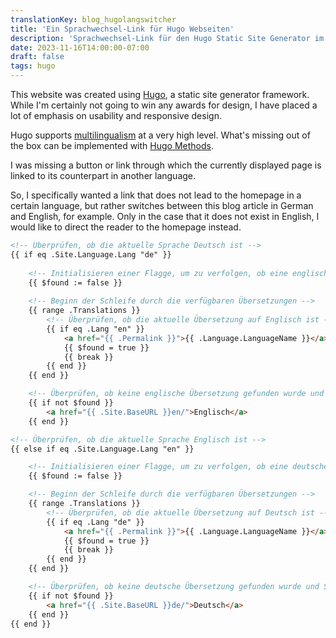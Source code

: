 ```yaml
---
translationKey: blog_hugolangswitcher
title: 'Ein Sprachwechsel-Link für Hugo Webseiten'
description: 'Sprachwechsel-Link für den Hugo Static Site Generator im Multilingual Mode, welcher die aktuelle Seite in anderen Sprachen öffnet'
date: 2023-11-16T14:00:00-07:00
draft: false
tags: hugo
---
```

This website was created using [Hugo](https://gohugo.io/), a static site generator framework. While I'm certainly not going to win any awards for design, I have placed a lot of emphasis on usability and responsive design.

Hugo supports [multilingualism](https://gohugo.io/content-management/multilingual/#menus) at a very high level. What's missing out of the box can be implemented with [Hugo Methods](https://gohugo.io/methods/).

I was missing a button or link through which the currently displayed page is linked to its counterpart in another language.

So, I specifically wanted a link that does not lead to the homepage in a certain language, but rather switches between this blog article in German and English, for example. Only in the case that it does not exist in English, I would like to direct the reader to the homepage instead.

```html
<!-- Überprüfen, ob die aktuelle Sprache Deutsch ist -->
{{ if eq .Site.Language.Lang "de" }}
    
    <!-- Initialisieren einer Flagge, um zu verfolgen, ob eine englische Übersetzung gefunden wurde -->
    {{ $found := false }}
    
    <!-- Beginn der Schleife durch die verfügbaren Übersetzungen -->
    {{ range .Translations }}
        <!-- Überprüfen, ob die aktuelle Übersetzung auf Englisch ist -->
        {{ if eq .Lang "en" }} 
            <a href="{{ .Permalink }}">{{ .Language.LanguageName }}</a> 
            {{ $found = true }} 
            {{ break }} 
        {{ end }} 
    {{ end }}

    <!-- Überprüfen, ob keine englische Übersetzung gefunden wurde und Standardlink erstellen -->
    {{ if not $found }} 
        <a href="{{ .Site.BaseURL }}en/">Englisch</a> 
    {{ end }}

<!-- Überprüfen, ob die aktuelle Sprache Englisch ist -->
{{ else if eq .Site.Language.Lang "en" }}

    <!-- Initialisieren einer Flagge, um zu verfolgen, ob eine deutsche Übersetzung gefunden wurde -->
    {{ $found := false }}

    <!-- Beginn der Schleife durch die verfügbaren Übersetzungen -->
    {{ range .Translations }}
        <!-- Überprüfen, ob die aktuelle Übersetzung auf Deutsch ist -->
        {{ if eq .Lang "de" }} 
            <a href="{{ .Permalink }}">{{ .Language.LanguageName }}</a>
            {{ $found = true }} 
            {{ break }} 
        {{ end }} 
    {{ end }}

    <!-- Überprüfen, ob keine deutsche Übersetzung gefunden wurde und Standardlink erstellen -->
    {{ if not $found }} 
        <a href="{{ .Site.BaseURL }}de/">Deutsch</a> 
    {{ end }}
{{ end }}
```
